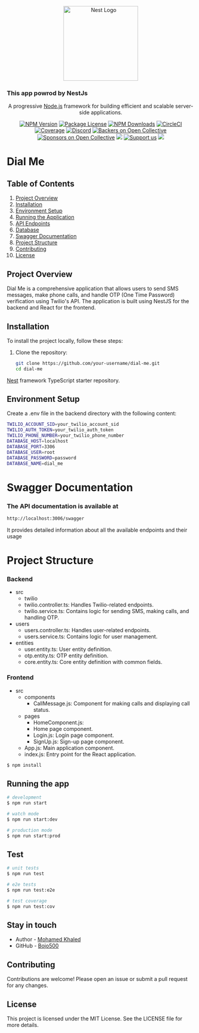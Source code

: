 <p align="center">
  <a href="http://nestjs.com/" target="blank"><img src="https://nestjs.com/img/logo-small.svg" width="200" alt="Nest Logo" /></a>
</p>

[circleci-image]: https://img.shields.io/circleci/build/github/nestjs/nest/master?token=abc123def456
[circleci-url]: https://circleci.com/gh/nestjs/nest
### This app powrod by NestJs
  <p align="center">A progressive <a href="http://nodejs.org" target="_blank">Node.js</a> framework for building efficient and scalable server-side applications.</p>
    <p align="center">
<a href="https://www.npmjs.com/~nestjscore" target="_blank"><img src="https://img.shields.io/npm/v/@nestjs/core.svg" alt="NPM Version" /></a>
<a href="https://www.npmjs.com/~nestjscore" target="_blank"><img src="https://img.shields.io/npm/l/@nestjs/core.svg" alt="Package License" /></a>
<a href="https://www.npmjs.com/~nestjscore" target="_blank"><img src="https://img.shields.io/npm/dm/@nestjs/common.svg" alt="NPM Downloads" /></a>
<a href="https://circleci.com/gh/nestjs/nest" target="_blank"><img src="https://img.shields.io/circleci/build/github/nestjs/nest/master" alt="CircleCI" /></a>
<a href="https://coveralls.io/github/nestjs/nest?branch=master" target="_blank"><img src="https://coveralls.io/repos/github/nestjs/nest/badge.svg?branch=master#9" alt="Coverage" /></a>
<a href="https://discord.gg/G7Qnnhy" target="_blank"><img src="https://img.shields.io/badge/discord-online-brightgreen.svg" alt="Discord"/></a>
<a href="https://opencollective.com/nest#backer" target="_blank"><img src="https://opencollective.com/nest/backers/badge.svg" alt="Backers on Open Collective" /></a>
<a href="https://opencollective.com/nest#sponsor" target="_blank"><img src="https://opencollective.com/nest/sponsors/badge.svg" alt="Sponsors on Open Collective" /></a>
  <a href="https://paypal.me/kamilmysliwiec" target="_blank"><img src="https://img.shields.io/badge/Donate-PayPal-ff3f59.svg"/></a>
    <a href="https://opencollective.com/nest#sponsor"  target="_blank"><img src="https://img.shields.io/badge/Support%20us-Open%20Collective-41B883.svg" alt="Support us"></a>
  <a href="https://twitter.com/nestframework" target="_blank"><img src="https://img.shields.io/twitter/follow/nestframework.svg?style=social&label=Follow"></a>
</p>
  <!--[![Backers on Open Collective](https://opencollective.com/nest/backers/badge.svg)](https://opencollective.com/nest#backer)
  [![Sponsors on Open Collective](https://opencollective.com/nest/sponsors/badge.svg)](https://opencollective.com/nest#sponsor)-->


# Dial Me

## Table of Contents

1. [Project Overview](#project-overview)
2. [Installation](#installation)
3. [Environment Setup](#environment-setup)
4. [Running the Application](#running-the-application)
5. [API Endpoints](#api-endpoints)
6. [Database](#database)
7. [Swagger Documentation](#swagger-documentation)
8. [Project Structure](#project-structure)
9. [Contributing](#contributing)
10. [License](#license)

## Project Overview

Dial Me is a comprehensive application that allows users to send SMS messages,
make phone calls, and handle OTP (One Time Password) verification using Twilio's API.
The application is built using NestJS for the backend and React for the frontend.

## Installation

To install the project locally, follow these steps:

1. Clone the repository:
   ```bash
   git clone https://github.com/your-username/dial-me.git
   cd dial-me


[Nest](https://github.com/nestjs/nest) framework TypeScript starter repository.


## Environment Setup

Create a .env file in the backend directory with the following content:
```bash
TWILIO_ACCOUNT_SID=your_twilio_account_sid
TWILIO_AUTH_TOKEN=your_twilio_auth_token
TWILIO_PHONE_NUMBER=your_twilio_phone_number
DATABASE_HOST=localhost
DATABASE_PORT=3306
DATABASE_USER=root
DATABASE_PASSWORD=password
DATABASE_NAME=dial_me
```

 # Swagger Documentation
### The API documentation is available at
```bash
http://localhost:3006/swagger
```
 <p>It provides detailed information about all the available endpoints and their usage</p> 




# Project Structure
 ### Backend
 - src 
   - twilio
   - twilio.controller.ts: Handles Twilio-related endpoints.
   - twilio.service.ts: Contains logic for sending SMS, making calls, and handling OTP.
 - users
   - users.controller.ts: Handles user-related endpoints.
   - users.service.ts: Contains logic for user management.
- entities
  - user.entity.ts: User entity definition.
  - otp.entity.ts: OTP entity definition.
  - core.entity.ts: Core entity definition with common fields.


### Frontend
 - src
   - components
     - CallMessage.js: Component for making calls and displaying call status.
   - pages
      - HomeComponent.js:
      - Home page component.
      - Login.js: Login page component.
      - SignUp.js: Sign-up page component.
   - App.js: Main application component.
   - index.js: Entry point for the React application.

```bash
$ npm install
```

## Running the app

```bash
# development
$ npm run start

# watch mode
$ npm run start:dev

# production mode
$ npm run start:prod
```

## Test

```bash
# unit tests
$ npm run test

# e2e tests
$ npm run test:e2e

# test coverage
$ npm run test:cov
```

## Stay in touch

- Author - [Mohamed Khaled](https://linkedin.com/in/mohamed-nodejs-backend/)
- GitHub - [Bojo500](https://github.com/bojo500)


## Contributing
Contributions are welcome! Please open an issue or submit a pull request for any changes.


## License
This project is licensed under the MIT License. See the LICENSE file for more details.

